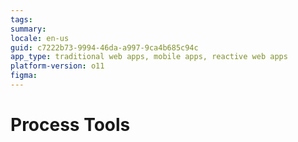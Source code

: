 ```yaml
---
tags: 
summary: 
locale: en-us
guid: c7222b73-9994-46da-a997-9ca4b685c94c
app_type: traditional web apps, mobile apps, reactive web apps
platform-version: o11
figma:
---
```


# Process Tools
